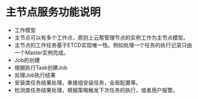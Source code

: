 # 主节点服务功能说明
* 工作模型
 * 主节点可以有多个工作点，原则上云帮管理节点的实例工作为主节点模型。
 * 主节点的工作任务基于ETCD实现唯一性。例如处理一个任务的执行记录只由一个Master实例完成。
* Job的创建
 * 根据执行Task创建Job
* 处理Job执行结果
 * 安装类任务结果处理，串接组安装任务，全局配置等。
 * 检测类任务结果处理，根据策略触发下次任务的执行，或者用户报警。

